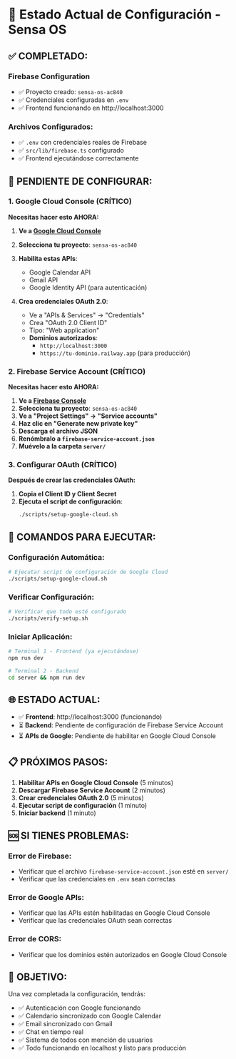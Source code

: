 # 🔧 Estado Actual de Configuración - Sensa OS

## ✅ **COMPLETADO:**

### **Firebase Configuration**
- ✅ Proyecto creado: `sensa-os-ac840`
- ✅ Credenciales configuradas en `.env`
- ✅ Frontend funcionando en http://localhost:3000

### **Archivos Configurados:**
- ✅ `.env` con credenciales reales de Firebase
- ✅ `src/lib/firebase.ts` configurado
- ✅ Frontend ejecutándose correctamente

## 🔄 **PENDIENTE DE CONFIGURAR:**

### **1. Google Cloud Console (CRÍTICO)**

**Necesitas hacer esto AHORA:**

1. **Ve a [Google Cloud Console](https://console.cloud.google.com)**
2. **Selecciona tu proyecto**: `sensa-os-ac840`
3. **Habilita estas APIs**:
   - Google Calendar API
   - Gmail API
   - Google Identity API (para autenticación)

4. **Crea credenciales OAuth 2.0**:
   - Ve a "APIs & Services" → "Credentials"
   - Crea "OAuth 2.0 Client ID"
   - Tipo: "Web application"
   - **Dominios autorizados**:
     - `http://localhost:3000`
     - `https://tu-dominio.railway.app` (para producción)

### **2. Firebase Service Account (CRÍTICO)**

**Necesitas hacer esto AHORA:**

1. **Ve a [Firebase Console](https://console.firebase.google.com)**
2. **Selecciona tu proyecto**: `sensa-os-ac840`
3. **Ve a "Project Settings" → "Service accounts"**
4. **Haz clic en "Generate new private key"**
5. **Descarga el archivo JSON**
6. **Renómbralo a `firebase-service-account.json`**
7. **Muévelo a la carpeta `server/`**

### **3. Configurar OAuth (CRÍTICO)**

**Después de crear las credenciales OAuth:**

1. **Copia el Client ID y Client Secret**
2. **Ejecuta el script de configuración**:
   ```bash
   ./scripts/setup-google-cloud.sh
   ```

## 🚀 **COMANDOS PARA EJECUTAR:**

### **Configuración Automática:**
```bash
# Ejecutar script de configuración de Google Cloud
./scripts/setup-google-cloud.sh
```

### **Verificar Configuración:**
```bash
# Verificar que todo esté configurado
./scripts/verify-setup.sh
```

### **Iniciar Aplicación:**
```bash
# Terminal 1 - Frontend (ya ejecutándose)
npm run dev

# Terminal 2 - Backend
cd server && npm run dev
```

## 🌐 **ESTADO ACTUAL:**

- ✅ **Frontend**: http://localhost:3000 (funcionando)
- ⏳ **Backend**: Pendiente de configuración de Firebase Service Account
- ⏳ **APIs de Google**: Pendiente de habilitar en Google Cloud Console

## 📋 **PRÓXIMOS PASOS:**

1. **Habilitar APIs en Google Cloud Console** (5 minutos)
2. **Descargar Firebase Service Account** (2 minutos)
3. **Crear credenciales OAuth 2.0** (5 minutos)
4. **Ejecutar script de configuración** (1 minuto)
5. **Iniciar backend** (1 minuto)

## 🆘 **SI TIENES PROBLEMAS:**

### **Error de Firebase:**
- Verificar que el archivo `firebase-service-account.json` esté en `server/`
- Verificar que las credenciales en `.env` sean correctas

### **Error de Google APIs:**
- Verificar que las APIs estén habilitadas en Google Cloud Console
- Verificar que las credenciales OAuth sean correctas

### **Error de CORS:**
- Verificar que los dominios estén autorizados en Google Cloud Console

## 🎯 **OBJETIVO:**

Una vez completada la configuración, tendrás:
- ✅ Autenticación con Google funcionando
- ✅ Calendario sincronizado con Google Calendar
- ✅ Email sincronizado con Gmail
- ✅ Chat en tiempo real
- ✅ Sistema de todos con mención de usuarios
- ✅ Todo funcionando en localhost y listo para producción
